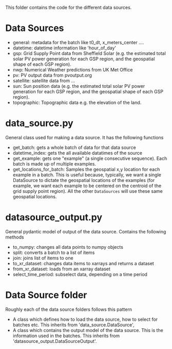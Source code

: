 This folder contains the code for the different data sources.

# Data Sources
- general: metadata for the batch like t0_dt, x_meters_center ....
- datetime: datetime information like 'hour_of_day'
- gsp: Grid Supply Point data from Sheffield Solar (e.g. the estimated total solar PV power generation for each
GSP region, and the geospatial shape of each GSP region).
- nwp: Numerical Weather predictions from UK Met Office
- pv: PV output data from pvoutput.org
- satellite: satellite data from ...
- sun: Sun position data (e.g. the estimated total solar PV power generation for each GSP region,
and the geospatial shape of each GSP region).
- topographic: Topographic data e.g. the elevation of the land.

# data_source.py

General class used for making a data source. It has the following functions
- get_batch: gets a whole batch of data for that data source
- datetime_index: gets the all available datatimes of the source
- get_example: gets one "example" (a single consecutive sequence). Each batch is made up of multiple examples.
- get_locations_for_batch: Samples the geospatial x,y location for each example in a batch. This is useful because,
 typically, we want a single DataSource to dictate the geospatial locations of the examples (for example,
 we want each example to be centered on the centroid of the grid supply point region). All the other
 `DataSources` will use these same geospatial locations.


# datasource_output.py

General pydantic model of output of the data source. Contains the following methods
- to_numpy: changes all data points to numpy objects
- split: converts a batch to a list of items
- join: joins list of items to one
- to_xr_dataset: changes data items to xarrays and returns a dataset
- from_xr_dataset: loads from an xarray dataset
- select_time_period: subselect data, depending on a time period

# <X> Data Source folder

Roughly each of the data source folders follows this pattern
- A class which defines how to load the data source, how to select for batches etc. This inherits from 'data_source.DataSource',
- A class which contains the output model of the data source. This is the information used in the batches.
This inherits from 'datasource_output.DataSourceOutput'.
